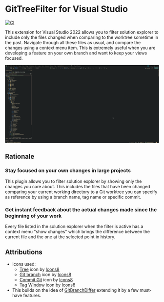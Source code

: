 # GitTreeFilter for Visual Studio

[![CI](https://github.com/kboom/GitTreeFilter-4-VisualStudio/actions/workflows/ci-nightly.yml/badge.svg)](https://github.com/kboom/GitTreeFilter-4-VisualStudio/actions/workflows/ci-nightly.yml)

This extension for Visual Studio 2022 allows you to filter solution explorer to include only the files changed when comparing to the worktree sometime in the past.
Navigate through all these files as usual, and compare the changes using a context menu item.
This is extremely useful when you are developing a feature on your own branch and want to keep your views focused.

![Demo](Docs/demo.gif)

## Rationale

### Stay focused on your own changes in large projects

This plugin allows you to filter solution explorer by showing only the changes you care about. This includes the files that have been changed comparing your current working directory to a Git worktree you can specify as reference by using a branch name, tag name or specific commit.

### Get instant feedback about the actual changes made since the beginning of your work

Every file listed in the solution explorer when the filter is active has a context menu "show changes" which brings the difference between the current file and the one at the selected point in history.

## Attributions

* Icons used:
  * <a target="_blank" href="https://icons8.com/icon/FTMQ4EHZf2AC/tree">Tree</a> icon by <a target="_blank" href="https://icons8.com">Icons8</a>
  * <a target="_blank" href="https://icons8.com/icon/g5xE4eaXvJuI/git-branch">Git branch</a> icon by <a target="_blank" href="https://icons8.com">Icons8</a>
  * <a target="_blank" href="https://icons8.com/icon/33279/commit-git">Commit Git</a> icon by <a target="_blank" href="https://icons8.com">Icons8</a>
  * <a target="_blank" href="https://icons8.com/icon/37972/tag-window">Tag Window</a> icon by <a target="_blank" href="https://icons8.com">Icons8</a>
* This builds on the idea of [GitBranchDiffer](https://marketplace.visualstudio.com/items?itemName=SajalVerma.GitBranchDifferDev17) extending it by a few must-have features.
